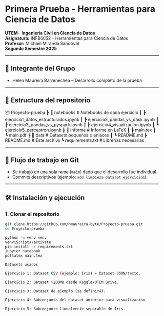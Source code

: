 # Primera Prueba - Herramientas para Ciencia de Datos
**UTEM - Ingeniería Civil en Ciencia de Datos**  
**Asignatura:** INFB6052 - Herramientas para Ciencia de Datos  
**Profesor:** Michael Miranda Sandoval  
**Segundo Semestre 2025**

---

## 📌 Integrante del Grupo
- Helen Maureira Barrenechea – Desarrollo completo de la prueba

---

## 📂 Estructura del repositorio
📦 Proyecto-prueba
┣ 📂 notebooks # Notebooks de cada ejercicio
┃ ┣ ejercicio1_datos_estructurados.ipynb
┃ ┣ ejercicio2_pandas_vs_dask.ipynb
┃ ┣ ejercicio3_pandas_vs_pyspark.ipynb
┃ ┣ ejercicio4_visualizacion.ipynb
┃ ┗ ejercicio5_perceptron.ipynb
┣ 📂 informe # Informe en LaTeX
┃ ┣ main.tex
┃ ┗ main.pdf
┣ 📂 data # Datasets pequeños o enlaces
┃ ┗ README.md
┣ README.md # Este archivo
┗ requirements.txt # Librerías necesarias

---

## 🚀 Flujo de trabajo en Git
- Se trabajó en una sola rama (`main`) dado que el desarrollo fue individual.
- Commits descriptivos (ejemplo: `add limpieza dataset ejercicio1`).

---

## 🛠️ Instalación y ejecución

### 1. Clonar el repositorio
```bash
git clone https://github.com/hmaureira-byte/Proyecto-prueba.git
cd Proyecto-prueba

python -m venv venv
venv\Scripts\activate
pip install -r requirements.txt
jupyter notebook
pdflatex main.tex

Datasets usados

Ejercicio 1: Dataset CSV (ejemplo: Iris) + Dataset JSON/texto.

Ejercicio 2: Dataset >200MB desde Kaggle/UTEM Drive.

Ejercicio 3: Dataset de ejemplo (se definirá).

Ejercicio 4: Subconjunto del dataset anterior para visualización.

Ejercicio 5: Subconjunto linealmente separable de Iris.



